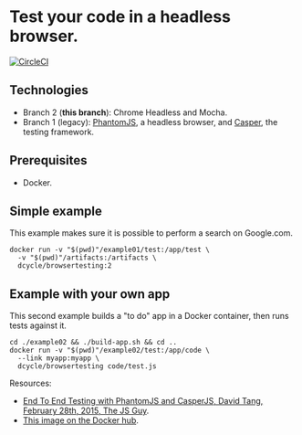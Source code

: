 Test your code in a headless browser.
=====

[![CircleCI](https://circleci.com/gh/dcycle/docker-browsertesting.svg?style=svg)](https://circleci.com/gh/dcycle/docker-browsertesting)

Technologies
-----

 * Branch 2 (**this branch**): Chrome Headless and Mocha.
 * Branch 1 (legacy): [PhantomJS](http://phantomjs.org), a headless browser, and [Casper](http://casperjs.org), the testing framework.

Prerequisites
-----

 * Docker.

Simple example
-----

This example makes sure it is possible to perform a search on Google.com.

    docker run -v "$(pwd)"/example01/test:/app/test \
      -v "$(pwd)"/artifacts:/artifacts \
      dcycle/browsertesting:2

Example with your own app
-----

This second example builds a "to do" app in a Docker container, then runs tests
against it.

    cd ./example02 && ./build-app.sh && cd ..
    docker run -v "$(pwd)"/example02/test:/app/code \
      --link myapp:myapp \
      dcycle/browsertesting code/test.js

Resources:

 * [End To End Testing with PhantomJS and CasperJS, David Tang, February 28th, 2015, The JS Guy](http://thejsguy.com/2015/02/28/end-to-end-testing-with-phantomsjs-and-casperjs.html).
 * [This image on the Docker hub](https://hub.docker.com/r/dcycle/browsertesting/).
